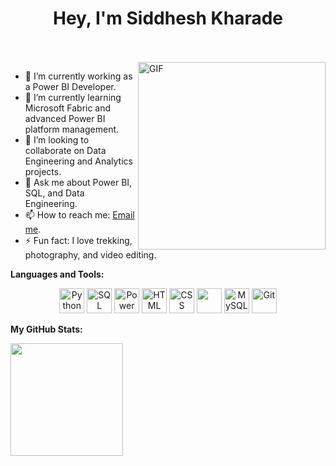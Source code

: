<h1 align="center"><strong>Hey, I'm Siddhesh Kharade</strong></h1>

<br/>
<br/>

<img align="right" alt="GIF" src="https://cdn.dribbble.com/users/99875/screenshots/6577029/2019-06-03_paddle-ball.gif" width="300px" />

- 🔭 I’m currently working as a Power BI Developer.
- 🌱 I’m currently learning Microsoft Fabric and advanced Power BI platform management.
- 👯 I’m looking to collaborate on Data Engineering and Analytics projects.
- 💬 Ask me about Power BI, SQL, and Data Engineering.
- 📫 How to reach me: [Email me](mailto:siddhesh.kharade@gmail.com).
- ⚡ Fun fact: I love trekking, photography, and video editing.

**Languages and Tools:**

<p align="center">
<img src="https://img.icons8.com/color/48/000000/python.png" alt="Python" width="40" height="40"/>
<img src="https://img.icons8.com/color/48/000000/sql.png" alt="SQL" width="40" height="40"/>
<img src="https://img.icons8.com/color/48/000000/power-bi.png" alt="Power BI" width="40" height="40"/>
<img src="https://img.icons8.com/color/48/000000/html-5--v1.png" alt="HTML" width="40" height="40"/>
<img src="https://img.icons8.com/color/48/000000/css3.png" alt="CSS" width="40" height="40"/>
<img src="https://img.icons8.com/color/48/000000/javascript.png" width="40" height="40"/>
<img src="https://img.icons8.com/color/48/000000/mysql.png" alt="MySQL" width="40" height="40"/>
<img src="https://img.icons8.com/color/48/000000/git.png" alt="Git" width="40" height="40"/>
</p>

**My GitHub Stats:**

<p align="left">
<a href="https://github.com/SidK29">
  <img height="180em" src="https://github-readme-stats-eight-theta.vercel.app/api?username=SidK29&show_icons=true&theme=algolia&include_all_commits=true&count_private=true"/>
</a>
</p>
